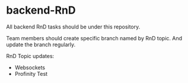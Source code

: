 # backend-RnD

All backend RnD tasks should be under this repository.


Team members should create specific branch named by RnD topic. And update the branch regularly.


RnD Topic updates:
- Websockets
- Profinity Test
